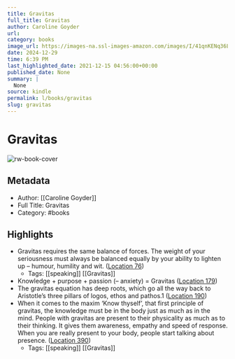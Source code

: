 ```yaml
---
title: Gravitas
full_title: Gravitas
author: Caroline Goyder
url: 
category: books
image_url: https://images-na.ssl-images-amazon.com/images/I/41qnKENq36L._SL200_.jpg
date: 2024-12-29
time: 6:39 PM
last_highlighted_date: 2021-12-15 04:56:00+00:00
published_date: None
summary: |
  None
source: kindle
permalink: l/books/gravitas
slug: gravitas
---
```

# Gravitas

![rw-book-cover](https://images-na.ssl-images-amazon.com/images/I/41qnKENq36L._SL200_.jpg)

## Metadata
- Author: [[Caroline Goyder]]
- Full Title: Gravitas
- Category: #books

## Highlights
- Gravitas requires the same balance of forces. The weight of your seriousness must always be balanced equally by your ability to lighten up – humour, humility and wit. ([Location 76](https://readwise.io/to_kindle?action=open&asin=B00FZ08D7C&location=76))
    - Tags: [[speaking]] [[Gravitas]] 
- Knowledge + purpose + passion (– anxiety) = Gravitas ([Location 179](https://readwise.io/to_kindle?action=open&asin=B00FZ08D7C&location=179))
- The gravitas equation has deep roots, which go all the way back to Aristotle’s three pillars of logos, ethos and pathos.1 ([Location 190](https://readwise.io/to_kindle?action=open&asin=B00FZ08D7C&location=190))
- When it comes to the maxim ‘Know thyself’, that first principle of gravitas, the knowledge must be in the body just as much as in the mind. People with gravitas are present to their physicality as much as to their thinking. It gives them awareness, empathy and speed of response. When you are really present to your body, people start talking about presence. ([Location 390](https://readwise.io/to_kindle?action=open&asin=B00FZ08D7C&location=390))
    - Tags: [[speaking]] [[Gravitas]] 


